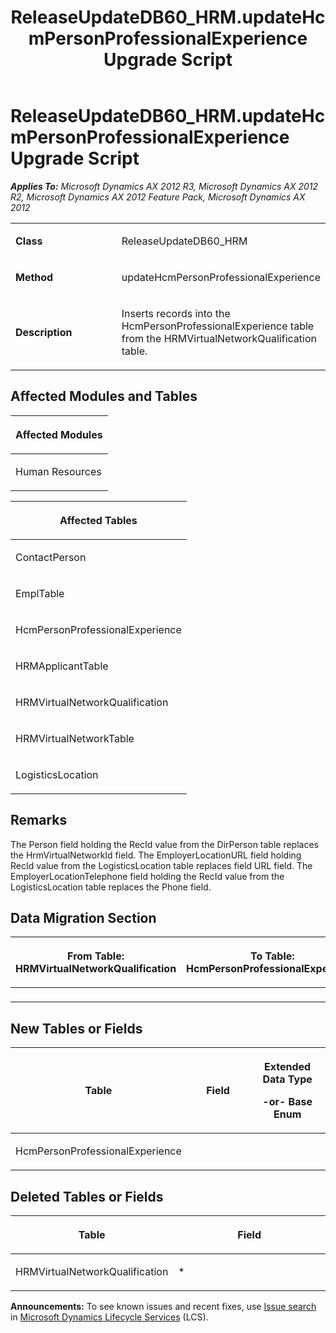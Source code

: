﻿---
title: ReleaseUpdateDB60_HRM.updateHcmPersonProfessionalExperience Upgrade Script
TOCTitle: ReleaseUpdateDB60_HRM.updateHcmPersonProfessionalExperience Upgrade Script
ms:assetid: fc2f4679-6cf1-09cd-2559-85c212753f5f
ms:mtpsurl: https://msdn.microsoft.com/en-us/library/JJ720142(v=AX.60)
ms:contentKeyID: 49712447
ms.date: 05/18/2015
mtps_version: v=AX.60
---

# ReleaseUpdateDB60\_HRM.updateHcmPersonProfessionalExperience Upgrade Script 


_**Applies To:** Microsoft Dynamics AX 2012 R3, Microsoft Dynamics AX 2012 R2, Microsoft Dynamics AX 2012 Feature Pack, Microsoft Dynamics AX 2012_

<table>
<colgroup>
<col style="width: 50%" />
<col style="width: 50%" />
</colgroup>
<tbody>
<tr class="odd">
<td><p><strong>Class</strong></p></td>
<td><p>ReleaseUpdateDB60_HRM</p></td>
</tr>
<tr class="even">
<td><p><strong>Method</strong></p></td>
<td><p>updateHcmPersonProfessionalExperience</p></td>
</tr>
<tr class="odd">
<td><p><strong>Description</strong></p></td>
<td><p>Inserts records into the HcmPersonProfessionalExperience table from the HRMVirtualNetworkQualification table.</p></td>
</tr>
</tbody>
</table>


## Affected Modules and Tables

<table>
<colgroup>
<col style="width: 100%" />
</colgroup>
<thead>
<tr class="header">
<th><p>Affected Modules</p></th>
</tr>
</thead>
<tbody>
<tr class="odd">
<td><p>Human Resources</p></td>
</tr>
</tbody>
</table>


<table>
<colgroup>
<col style="width: 100%" />
</colgroup>
<thead>
<tr class="header">
<th><p>Affected Tables</p></th>
</tr>
</thead>
<tbody>
<tr class="odd">
<td><p>ContactPerson</p></td>
</tr>
<tr class="even">
<td><p>EmplTable</p></td>
</tr>
<tr class="odd">
<td><p>HcmPersonProfessionalExperience</p></td>
</tr>
<tr class="even">
<td><p>HRMApplicantTable</p></td>
</tr>
<tr class="odd">
<td><p>HRMVirtualNetworkQualification</p></td>
</tr>
<tr class="even">
<td><p>HRMVirtualNetworkTable</p></td>
</tr>
<tr class="odd">
<td><p>LogisticsLocation</p></td>
</tr>
</tbody>
</table>


## Remarks

The Person field holding the RecId value from the DirPerson table replaces the HrmVirtualNetworkId field. The EmployerLocationURL field holding RecId value from the LogisticsLocation table replaces field URL field. The EmployerLocationTelephone field holding the RecId value from the LogisticsLocation table replaces the Phone field.

## Data Migration Section

<table>
<colgroup>
<col style="width: 50%" />
<col style="width: 50%" />
</colgroup>
<thead>
<tr class="header">
<th><p>From Table: HRMVirtualNetworkQualification</p></th>
<th><p>To Table: HcmPersonProfessionalExperience</p></th>
</tr>
</thead>
<tbody>
<tr class="odd">
<td><p></p></td>
<td><p></p></td>
</tr>
</tbody>
</table>


## New Tables or Fields

<table>
<colgroup>
<col style="width: 33%" />
<col style="width: 33%" />
<col style="width: 33%" />
</colgroup>
<thead>
<tr class="header">
<th><p>Table</p></th>
<th><p>Field</p></th>
<th><p>Extended Data Type</p>
<p>-or- Base Enum</p></th>
</tr>
</thead>
<tbody>
<tr class="odd">
<td><p>HcmPersonProfessionalExperience</p></td>
<td><p></p></td>
<td><p></p></td>
</tr>
</tbody>
</table>


## Deleted Tables or Fields

<table>
<colgroup>
<col style="width: 50%" />
<col style="width: 50%" />
</colgroup>
<thead>
<tr class="header">
<th><p>Table</p></th>
<th><p>Field</p></th>
</tr>
</thead>
<tbody>
<tr class="odd">
<td><p>HRMVirtualNetworkQualification</p></td>
<td><p>*</p></td>
</tr>
</tbody>
</table>

  
**Announcements:** To see known issues and recent fixes, use [Issue search](http://go.microsoft.com/fwlink/?linkid=389258) in [Microsoft Dynamics Lifecycle Services](http://go.microsoft.com/fwlink/?linkid=306505) (LCS).

